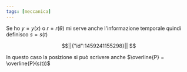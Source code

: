 ```yaml
---
tags: [meccanica]
---
```


Se ho $y=y(x)$ o $r=r(\theta)$ mi serve anche l'informazione temporale quindi definisco $s=s(t)$ 
```math
||{"id":1459241155298}||


```
In questo caso la posizione si può scrivere anche $\overline{P} = \overline{P}(s(t))$
